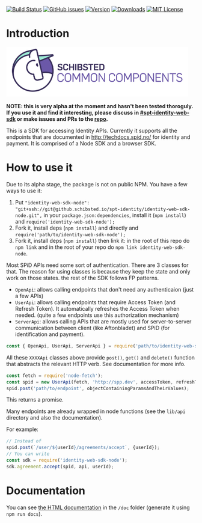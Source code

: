 [![Build Status](https://travis-ci.org/schibsted/core-sdk-node.svg?branch=master)](https://travis-ci.org/schibsted/core-sdk-node)
[![GitHub issues](https://img.shields.io/github/issues/schibsted/core-sdk-node.svg)](https://github.com/schibsted/core-sdk-node/issues)
[![Version](https://img.shields.io/npm/v/schibsted-core-sdk-node.svg?style=flat-square)](http://npm.im/schibsted-core-sdk-node)
[![Downloads](https://img.shields.io/npm/dm/schibsted-core-sdk-node.svg?style=flat-square)](http://npm-stat.com/charts.html?package=schibsted-core-sdk-node&from=2017-01-01)
[![MIT License](https://img.shields.io/npm/l/schibsted-core-sdk-node.svg?style=flat-square)](http://opensource.org/licenses/MIT)

# Introduction

![Schibsted Common Components Logo](cc-logo.png)

**NOTE: this is very alpha at the moment and hasn't been tested thoroguly. If you use it and find it
interesting, please discuss in [#spt-identity-web-sdk](https://sch-chat.slack.com/messages/G4QM7A2PQ/)
or make issues and PRs to the [repo](https://github.schibsted.io/spt-identity/identity-web-sdk-node/).**

This is a SDK for accessing Identity APIs. Currently it supports all the endpoints that are
documented in http://techdocs.spid.no/ for identity and payment.
It is comprised of a Node SDK and a browser SDK.

# How to use it

Due to its alpha stage, the package is not on public NPM. You have a few ways to use it:

1. Put `"identity-web-sdk-node": "git+ssh://git@github.schibsted.io/spt-identity/identity-web-sdk-node.git",`
in your `package.json:dependencies`, install it (`npm install`) and `require('identity-web-sdk-node');`
2. Fork it, install deps (`npm install`) and directly and `require('path/to/identity-web-sdk-node');`
3. Fork it, install deps (`npm install`) then link it: in the root of this repo do `npm link` and
   in the root of your repo do `npm link identity-web-sdk-node`. 

Most SPiD APIs need some sort of authentication. There are 3 classes for that. The reason for using
classes is because they keep the state and only work on those states. the rest of the SDK follows FP
patterns.

* `OpenApi`: allows calling endpoints that don't need any authenticaion (just a few APIs)
* `UserApi`: allows calling endpoints that require Access Token (and Refresh Token). It automatically
refreshes the Access Token when needed. (quite a few endpoints use this authorization mechanism)
* `ServerApi`: allows calling APIs that are mostly used for server-to-server communication between
client (like Aftonbladet) and SPiD (for identification and payment).

```javascript
const { OpenApi, UserApi, ServerApi } = require('path/to/identity-web-sdk-node');
```

All these `XXXXApi` classes above provide `post()`, `get()` and `delete()` function that abstracts the
relevant HTTP verb. See documentation for more info.

```javascript
const fetch = require('node-fetch');
const spid = new UserApi(fetch, 'http://spp.dev', accessToken, refreshToken);
spid.post('path/to/endpoint', objectContainingParamsAndTheirValues);
```

This returns a promise.

Many endpoints are already wrapped in node functions (see the `lib/api` directory and also the
documentation).

For example:

```javascript
// Instead of
spid.post(`/user/${userId}/agreements/accept`, {userId});
// You can write
const sdk = require('identity-web-sdk-node');
sdk.agreement.accept(spid, api, userId);
```

# Documentation

You can see [the HTML documentation](https://pages.github.schibsted.io/spt-identity/identity-web-sdk-node/)
in the `/doc` folder (generate it using `npm run docs`).
